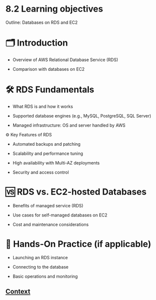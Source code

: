 # 8.2 Learning objectives 
 
Outline: Databases on RDS and EC2
# 🗂 Introduction
* Overview of AWS Relational Database Service (RDS)

* Comparison with databases on EC2

# 🛠 RDS Fundamentals
* What RDS is and how it works

* Supported database engines (e.g., MySQL, PostgreSQL, SQL Server)

* Managed infrastructure: OS and server handled by AWS

⚙️ Key Features of RDS
* Automated backups and patching

* Scalability and performance tuning

* High availability with Multi-AZ deployments

* Security and access control

# 🆚 RDS vs. EC2-hosted Databases
* Benefits of managed service (RDS)

* Use cases for self-managed databases on EC2

* Cost and maintenance considerations

# 🧪 Hands-On Practice (if applicable)
* Launching an RDS instance

* Connecting to the database

* Basic operations and monitoring
 
 ## [Context](./../context.md)